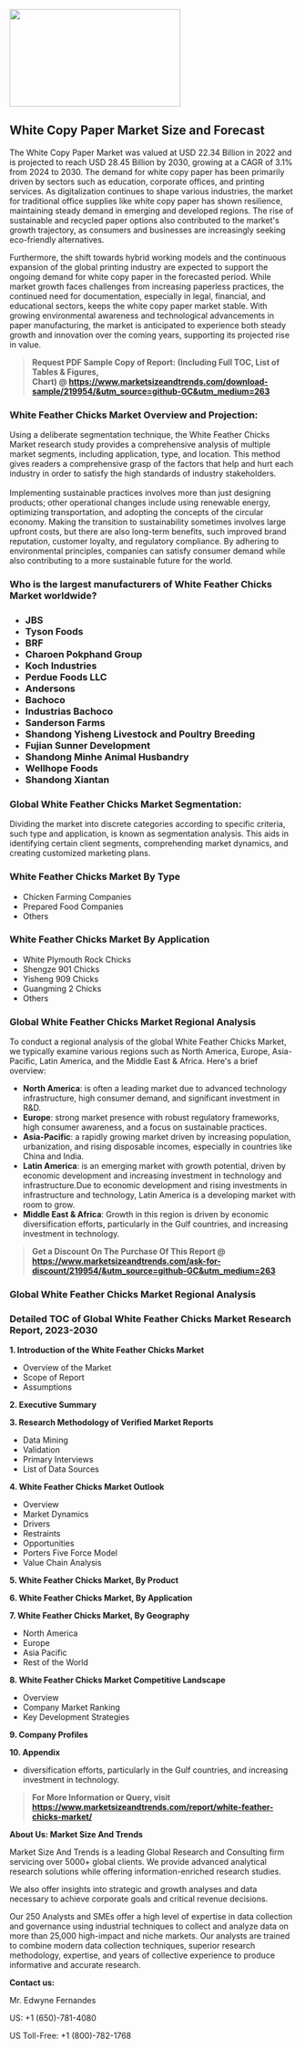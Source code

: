<p><img class="alignnone size-medium wp-image-20088" src="https://ffe5etoiles.com/wp-content/uploads/2024/12/MST1-300x171.png" alt="" width="300" height="171" /></p><h2>White Copy Paper Market Size and Forecast</h2><p>The White Copy Paper Market was valued at USD 22.34 Billion in 2022 and is projected to reach USD 28.45 Billion by 2030, growing at a CAGR of 3.1% from 2024 to 2030. The demand for white copy paper has been primarily driven by sectors such as education, corporate offices, and printing services. As digitalization continues to shape various industries, the market for traditional office supplies like white copy paper has shown resilience, maintaining steady demand in emerging and developed regions. The rise of sustainable and recycled paper options also contributed to the market's growth trajectory, as consumers and businesses are increasingly seeking eco-friendly alternatives.</p><p>Furthermore, the shift towards hybrid working models and the continuous expansion of the global printing industry are expected to support the ongoing demand for white copy paper in the forecasted period. While market growth faces challenges from increasing paperless practices, the continued need for documentation, especially in legal, financial, and educational sectors, keeps the white copy paper market stable. With growing environmental awareness and technological advancements in paper manufacturing, the market is anticipated to experience both steady growth and innovation over the coming years, supporting its projected rise in value.</p></p><blockquote id="" class=""><strong>Request PDF Sample Copy of Report: (Including Full TOC, List of Tables &amp; Figures, Chart)&nbsp;@&nbsp;<strong><a href="https://www.marketsizeandtrends.com/download-sample/219954/&utm_source=github-GC&utm_medium=263" target="_blank">https://www.marketsizeandtrends.com/download-sample/219954/&utm_source=github-GC&utm_medium=263</a></strong></strong></blockquote><h3 id="" class="">White Feather Chicks Market&nbsp;Overview and Projection:</h3><p id="" class="">Using a deliberate segmentation technique, the White Feather Chicks Market research study provides a comprehensive analysis of multiple market segments, including application, type, and location. This method gives readers a comprehensive grasp of the factors that help and hurt each industry in order to satisfy the high standards of industry stakeholders. <br /> <br />Implementing sustainable practices involves more than just designing products; other operational changes include using renewable energy, optimizing transportation, and adopting the concepts of the circular economy. Making the transition to sustainability sometimes involves large upfront costs, but there are also long-term benefits, such improved brand reputation, customer loyalty, and regulatory compliance. By adhering to environmental principles, companies can satisfy consumer demand while also contributing to a more sustainable future for the world.</p><h3 id="" class="">Who is the largest manufacturers of&nbsp;White Feather Chicks Market worldwide?</h3><h3 class=""><p><ul><li>JBS </li><li> Tyson Foods </li><li> BRF </li><li> Charoen Pokphand Group </li><li> Koch Industries </li><li> Perdue Foods LLC </li><li> Andersons </li><li> Bachoco </li><li> Industrias Bachoco </li><li> Sanderson Farms </li><li> Shandong Yisheng Livestock and Poultry Breeding </li><li> Fujian Sunner Development </li><li> Shandong Minhe Animal Husbandry </li><li> Wellhope Foods </li><li> Shandong Xiantan</li></ul></p></h3><h3 id="" class="">Global&nbsp;White Feather Chicks Market Segmentation:</h3><p id="" class="">Dividing the market into discrete categories according to specific criteria, such type and application, is known as segmentation analysis. This aids in identifying certain client segments, comprehending market dynamics, and creating customized marketing plans.</p><h3 id="" class="">White Feather Chicks Market&nbsp;By Type</h3><p><p><ul><li>Chicken Farming Companies</li><li> Prepared Food Companies</li><li> Others</p></li></ul></p></p><h3 id="" class="">White Feather Chicks Market&nbsp;By Application</h3><p class=""><p><ul><li>White Plymouth Rock Chicks</li><li> Shengze 901 Chicks</li><li> Yisheng 909 Chicks</li><li> Guangming 2 Chicks</li><li> Others</li></ul></p></p><h3 id="" class="">Global White Feather Chicks Market Regional Analysis</h3><p id="" class="">To conduct a regional analysis of the global White Feather Chicks Market, we typically examine various regions such as North America, Europe, Asia-Pacific, Latin America, and the Middle East &amp; Africa. Here's a brief overview:</p><ul><li><strong>North America</strong>: is often a leading market due to advanced technology infrastructure, high consumer demand, and significant investment in R&amp;D.</li><li><strong>Europe</strong>: strong market presence with robust regulatory frameworks, high consumer awareness, and a focus on sustainable practices.</li><li><strong>Asia-Pacific</strong>: a rapidly growing market driven by increasing population, urbanization, and rising disposable incomes, especially in countries like China and India.</li><li><strong>Latin America</strong>: is an emerging market with growth potential, driven by economic development and increasing investment in technology and infrastructure.Due to economic development and rising investments in infrastructure and technology, Latin America is a developing market with room to grow.</li><li><strong>Middle East &amp; Africa</strong>: Growth in this region is driven by economic diversification efforts, particularly in the Gulf countries, and increasing investment in technology.</li></ul><blockquote id="" class=""><strong>Get a Discount On The Purchase Of This Report @ <strong><a href="https://www.marketsizeandtrends.com/ask-for-discount/219954/&utm_source=github-GC&utm_medium=263" target="_blank">https://www.marketsizeandtrends.com/ask-for-discount/219954/&utm_source=github-GC&utm_medium=263</a></strong></strong></blockquote><h3 id="" class="">Global White Feather Chicks Market Regional Analysis</h3><h3 id="" class="">Detailed TOC of Global White Feather Chicks Market Research Report, 2023-2030</h3><p id="" class=""><strong>1. Introduction of the White Feather Chicks Market</strong></p><ul><li>Overview of the Market</li><li>Scope of Report</li><li>Assumptions</li></ul><p id="" class=""><strong>2. Executive Summary</strong></p><p id="" class=""><strong>3. Research Methodology of Verified Market Reports</strong></p><ul><li>Data Mining</li><li>Validation</li><li>Primary Interviews</li><li>List of Data Sources</li></ul><p id="" class=""><strong>4. White Feather Chicks Market Outlook</strong></p><ul><li>Overview</li><li>Market Dynamics</li><li>Drivers</li><li>Restraints</li><li>Opportunities</li><li>Porters Five Force Model</li><li>Value Chain Analysis</li></ul><p id="" class=""><strong>5. White Feather Chicks Market, By Product</strong></p><p id="" class=""><strong>6. White Feather Chicks Market, By Application</strong></p><p id="" class=""><strong>7. White Feather Chicks Market, By Geography</strong></p><ul><li>North America</li><li>Europe</li><li>Asia Pacific</li><li>Rest of the World</li></ul><p id="" class=""><strong>8. White Feather Chicks Market Competitive Landscape</strong></p><ul><li>Overview</li><li>Company Market Ranking</li><li>Key Development Strategies</li></ul><p id="" class=""><strong>9. Company Profiles</strong></p><p id="" class=""><strong>10. Appendix</strong></p><ul><li>diversification efforts, particularly in the Gulf countries, and increasing investment in technology.</li></ul><blockquote id="" class=""><strong>For More Information or Query, visit <strong><strong><a href="https://www.marketsizeandtrends.com/report/white-feather-chicks-market/" target="_blank">https://www.marketsizeandtrends.com/report/white-feather-chicks-market/</a></strong></strong></strong></blockquote><p id="" class=""><strong>About Us: Market Size And Trends</strong></p><p id="" class="">Market Size And Trends is a leading Global Research and Consulting firm servicing over 5000+ global clients. We provide advanced analytical research solutions while offering information-enriched research studies.</p><p id="" class="">We also offer insights into strategic and growth analyses and data necessary to achieve corporate goals and critical revenue decisions.</p><p id="" class="">Our 250 Analysts and SMEs offer a high level of expertise in data collection and governance using industrial techniques to collect and analyze data on more than 25,000 high-impact and niche markets. Our analysts are trained to combine modern data collection techniques, superior research methodology, expertise, and years of collective experience to produce informative and accurate research.</p><p id="" class=""><strong>Contact us:</strong></p><p id="" class="">Mr. Edwyne Fernandes</p><p id="" class="">US: +1 (650)-781-4080</p><p id="" class="">US Toll-Free: +1 (800)-782-1768</p>
